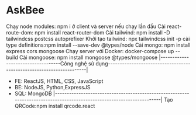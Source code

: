 # AskBee

Chạy node modules: npm i ở client và server nếu chạy lần đầu
Cài react-route-dom: npm install react-router-dom
Cài tailwind: npm install -D tailwindcss postcss autoprefixer
Khởi tạo tailwind: npx tailwindcss init -p
cài type definitions:npm install --save-dev @types/node
Cài mongo: npm install express cors mongoose
Chạy server với Docker: docker-compose up --build
Cài mongoose: npm install mongoose @types/mongoose
|-----------------------------------Công nghệ sử dụng---------------------------------------------------------------------|

- FE: ReactJS, HTML, CSS, JavaScript
- BE: NodeJS, Python,ExpressJS
- SQL: MongoDB
  |-----------------------------------------------------------------------------------------------------------------------|
  Tạo QRCode:npm install qrcode.react
